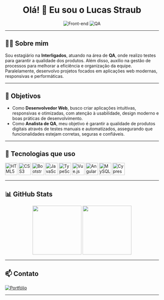 <h1 align="center">Olá! 👋 Eu sou o Lucas Straub</h1>

<p align="center">

<img src="https://img.shields.io/badge/Front--end-%236a0dad?style=for-the-badge&logoColor=white" alt="Front-end">

<img src="https://img.shields.io/badge/QA-%23000000?style=for-the-badge&logoColor=white" alt="QA">

</p>

---

## 👨‍💻 Sobre mim

Sou estagiário na **Interligados**, atuando na área de **QA**, onde realizo testes para garantir a qualidade dos produtos. Além disso, auxilio na gestão de processos para melhorar a eficiência e organização da equipe. Paralelamente, desenvolvo projetos focados em aplicações web modernas, responsivas e performáticas.

---

## 🎯 Objetivos

- Como **Desenvolvedor Web**, busco criar aplicações intuitivas, responsivas e otimizadas, com atenção à usabilidade, design moderno e boas práticas de desenvolvimento.
- Como **Analista de QA**, meu objetivo é garantir a qualidade de produtos digitais através de testes manuais e automatizados, assegurando que funcionalidades estejam corretas, seguras e confiáveis.

---

## 🚀 Tecnologias que uso

<p align="left">
  <img src="https://cdn.jsdelivr.net/gh/devicons/devicon/icons/html5/html5-original.svg" width="40" title="HTML5" />
  <img src="https://cdn.jsdelivr.net/gh/devicons/devicon/icons/css3/css3-original.svg" width="40" title="CSS3" />
  <img src="https://cdn.jsdelivr.net/gh/devicons/devicon/icons/bootstrap/bootstrap-original.svg" width="40" title="Bootstrap" />
  <img src="https://cdn.jsdelivr.net/gh/devicons/devicon/icons/javascript/javascript-original.svg" width="40" title="JavaScript" />
  <img src="https://cdn.jsdelivr.net/gh/devicons/devicon/icons/typescript/typescript-original.svg" width="40" title="TypeScript" />
  <img src="https://cdn.jsdelivr.net/gh/devicons/devicon/icons/vuejs/vuejs-original.svg" width="40" title="Vue.js" />
  <img src="https://cdn.jsdelivr.net/gh/devicons/devicon/icons/angularjs/angularjs-original.svg" width="40" title="Angular" />
  <img src="https://cdn.jsdelivr.net/gh/devicons/devicon/icons/mysql/mysql-original.svg" width="40" title="MySQL" />
  <img src="https://cdn.jsdelivr.net/gh/devicons/devicon/icons/cypressio/cypressio-original.svg" width="40" title="Cypress" />
</p>


---

## 📊 GitHub Stats

<div align="center">
  <img height="160em" src="https://github-readme-stats.vercel.app/api?username=straublc&show_icons=true&theme=radical" />
  <img height="160em" src="https://github-readme-stats.vercel.app/api/top-langs/?username=straublc&layout=compact&langs_count=7&theme=radical&cache_seconds=1800" />
</div>

---

## 📫 Contato

<p align="left">
  <a href="https://lucasstraub.netlify.app/" target="_blank" style="margin-right: 10px;">
    <img src="https://img.shields.io/badge/Portfólio-%23003366?style=for-the-badge&logoColor=white" alt="Portfólio">
  </a>
  
</p>



---
